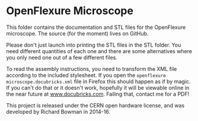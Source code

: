 OpenFlexure Microscope
======================

This folder contains the documentation and STL files for the OpenFlexure microscope.  The source (for the moment) lives on GitHub.

Please don't just launch into printing the STL files in the STL folder.  You need different quantities of each one and there are some alternatives where you only need one out of a few different files.

To read the assembly instructions, you need to transform the XML file according to the included stylesheet.  If you open the `openflexure microscope.docubricks.xml` file in Firefox this should happen as if by magic.  If you can't do that or it doesn't work, hopefully it will be viewable online in the near future at www.docubricks.com.  Failing that, contact me for a PDF!

This project is released under the CERN open hardware license, and was developed by Richard Bowman in 2014-16.

